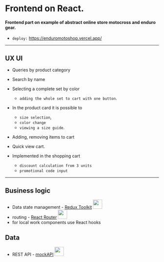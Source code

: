 # Frontend on React.

#### Frontend part on example of abstract online store motocross and enduro gear.
  * `deploy:` https://enduromotoshop.vercel.app/

---

##  UX  UI
+ Queries by product category
+ Search by name
+ Selecting a complete set by color
    * `adding the whole set to cart with one button`.

+ In the product card it is possible to
    * `size selection`,
    * `color change`
    * `viewing a size guide`.
+ Adding, removing items to cart
+ Quick view cart.
+ Implemented in the shopping cart
    * `discount calculation from 3 units`
    * `promotional code input`
---
## Business logic
- Data state management - [Redux Toolkit](https://redux-toolkit.js.org/) [<img src="https://uxwing.com/wp-content/themes/uxwing/download/brands-and-social-media/redux-icon.png" width="30">](https://redux-toolkit.js.org/)
- routing - [React Router](https://reactrouter.com/en/main) [<img src="https://nilshartmann.net/uploads/1479893640878_rr4.png" width="30">](https://reactrouter.com/en/main)
- for local work components use React hooks

## Data
- REST API - [mockAPI](https://mockapi.io/) [<img src="https://www.saashub.com/images/app/service_logos/109/16be0e389960/large.png?1574941443" width="30">](https://mockapi.io/)
